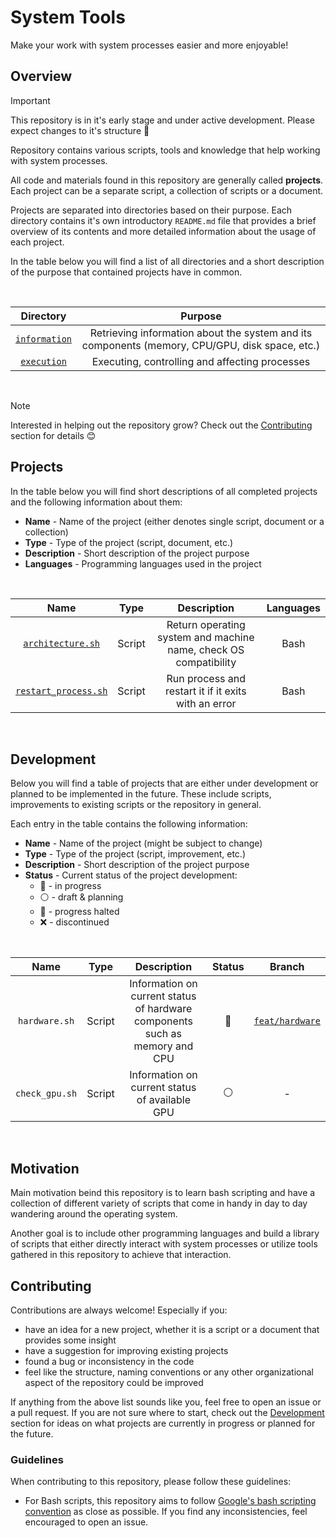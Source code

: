 # System Tools

Make your work with system processes easier and more enjoyable!

## Overview

> [!IMPORTANT]
> This repository is in it's early stage and under active development. Please expect changes to it's structure :construction:

Repository contains various scripts, tools and knowledge that help working with system processes.

All code and materials found in this repository are generally called **projects**. Each project can be a separate script, a collection of scripts or a document.

Projects are separated into directories based on their purpose. Each directory contains it's own introductory `README.md` file that provides a brief overview of its contents and more detailed information about the usage of each project.

In the table below you will find a list of all directories and a short description of the purpose that contained projects have in common.

<br>
<div align="center">

| Directory | Purpose |
|:---------:|:-----------:|
| [`information`](./information/) | Retrieving information about the system and its components (memory, CPU/GPU, disk space, etc.) |
| [`execution`](./execution/) | Executing, controlling and affecting processes |

</div>
<br>

> [!NOTE]
> Interested in helping out the repository grow? Check out the [Contributing](#contributing) section for details :blush:

## Projects

In the table below you will find short descriptions of all completed projects and the following information about them:
* **Name** - Name of the project (either denotes single script, document or a collection)
* **Type** - Type of the project (script, document, etc.)
* **Description** - Short description of the project purpose
* **Languages** - Programming languages used in the project

<br>
<div align="center">

| Name | Type | Description | Languages |
|:------:|:-----------:|:--------:|:-------:|
| [`architecture.sh`](./information/architecture.sh) | Script | Return operating system and machine name, check OS compatibility | Bash |
| [`restart_process.sh`](./execution/restart_process.sh) | Script | Run process and restart it if it exits with an error | Bash |

</div>
<br>

## Development

Below you will find a table of projects that are either under development or planned to be implemented in the future. These include scripts, improvements to existing scripts or the repository in general.

Each entry in the table contains the following information:
* **Name** - Name of the project (might be subject to change)
* **Type** - Type of the project (script, improvement, etc.)
* **Description** - Short description of the project purpose
* **Status** - Current status of the project development:
    * :large_blue_circle: - in progress
    * :white_circle: - draft & planning
    * :stop_sign: - progress halted
    * :x: - discontinued

<br>
<div align="center">

| Name | Type | Description | Status | Branch |
|:----:|:----:|:-----------:|:------:|:------:|
| `hardware.sh` | Script | Information on current status of hardware components such as memory and CPU | :large_blue_circle: | [`feat/hardware`](https://github.com/neurowelt/system-tools/tree/feat/hardware) |
| `check_gpu.sh` | Script | Information on current status of available GPU | :white_circle: | - |

</div>
<br>

## Motivation

Main motivation beind this repository is to learn bash scripting and have a collection of different variety of scripts that come in handy in day to day wandering around the operating system.

Another goal is to include other programming languages and build a library of scripts that either directly interact with system processes or utilize tools gathered in this repository to achieve that interaction.

## Contributing

Contributions are always welcome! Especially if you:
* have an idea for a new project, whether it is a script or a document that provides some insight
* have a suggestion for improving existing projects
* found a bug or inconsistency in the code
* feel like the structure, naming conventions or any other organizational aspect of the repository could be improved

If anything from the above list sounds like you, feel free to open an issue or a pull request. If you are not sure where to start, check out the [Development](#development) section for ideas on what projects are currently in progress or planned for the future.

### Guidelines

When contributing to this repository, please follow these guidelines:

* For Bash scripts, this repository aims to follow [Google's bash scripting convention](https://google.github.io/styleguide/shellguide.html) as close as possible. If you find any inconsistencies, feel encouraged to open an issue.
